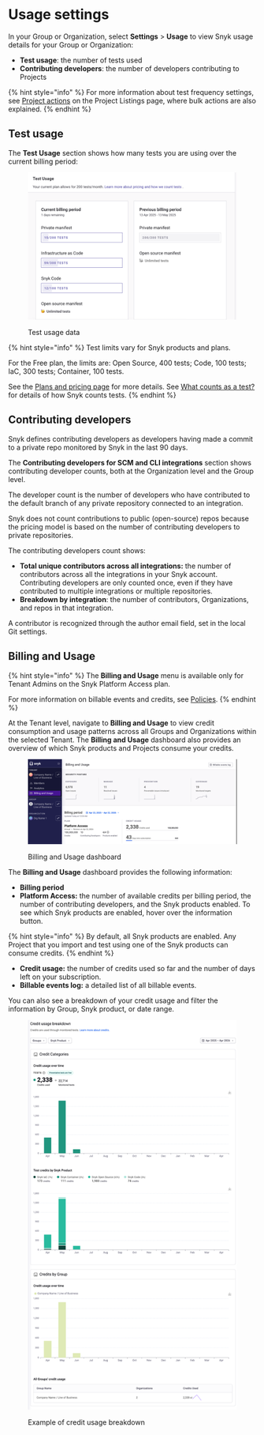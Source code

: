 # Usage settings

In your Group or Organization, select **Settings** > **Usage** to view Snyk usage details for your Group or Organization:

* **Test usage**: the number of tests used
* **Contributing developers**: the number of developers contributing to Projects

{% hint style="info" %}
For more information about test frequency settings, see [Project actions](../snyk-projects/#project-actions-on-the-project-listing-page) on the Project Listings page, where bulk actions are also explained.
{% endhint %}

## Test usage

The **Test Usage** section shows how many tests you are using over the current billing period:

<figure><img src="../../.gitbook/assets/usage_test_usage.png" alt=""><figcaption><p>Test usage data</p></figcaption></figure>

{% hint style="info" %}
Test limits vary for Snyk products and plans.

For the Free plan, the limits are: Open Source, 400 tests; Code, 100 tests; IaC, 300 tests; Container, 100 tests.

See the [Plans and pricing page](https://snyk.io/plans/) for more details. See [What counts as a test?](../../snyk-data-and-governance/what-counts-as-a-test.md) for details of how Snyk counts tests.
{% endhint %}

## Contributing developers

Snyk defines contributing developers as developers having made a commit to a private repo monitored by Snyk in the last 90 days.

The **Contributing developers for SCM and CLI integrations** section shows contributing developer counts, both at the Organization level and the Group level.

The developer count is the number of developers who have contributed to the default branch of any private repository connected to an integration.

Snyk does not count contributions to public (open-source) repos because the pricing model is based on the number of contributing developers to private repositories.

The contributing developers count shows:

* **Total unique contributors across all integrations:** the number of contributors across all the integrations in your Snyk account. Contributing developers are only counted once, even if they have contributed to multiple integrations or multiple repositories.
* **Breakdown by integration**: the number of contributors, Organizations, and repos in that integration.

A contributor is recognized through the author email field, set in the local Git settings.

## Billing and Usage

{% hint style="info" %}
The **Billing and Usage** menu is available only for Tenant Admins on the Snyk Platform Access plan.

For more information on billable events and credits, see [Policies](https://snyk.io/policies/definition-of-snyk-platform-access/).
{% endhint %}

At the Tenant level, navigate to **Billing and Usage** to view credit consumption and usage patterns across all Groups and Organizations within the selected Tenant. The **Billing and Usage** dashboard also provides an overview of which Snyk products and Projects consume your credits.

<figure><img src="../../.gitbook/assets/billing_and_usage_dashboard.png" alt=""><figcaption><p>Billing and Usage dashboard</p></figcaption></figure>

The **Billing and Usage** dashboard provides the following information:

* **Billing period**
* **Platform Access:** the number of available credits per billing period, the number of contributing developers, and the Snyk products enabled. To see which Snyk products are enabled, hover over the information button.&#x20;

{% hint style="info" %}
By default, all Snyk products are enabled. Any Project that you import and test using one of the Snyk products can consume credits.&#x20;
{% endhint %}

* **Credit usage:** the number of credits used so far and the number of days left on your subscription.
* **Billable events log:** a detailed list of all billable events.

You can also see a breakdown of your credit usage and filter the information by Group, Snyk product, or date range.&#x20;

<figure><img src="../../.gitbook/assets/billing_and_usage_dahsboard_credit_breakdown.png" alt=""><figcaption><p>Example of credit usage breakdown</p></figcaption></figure>
